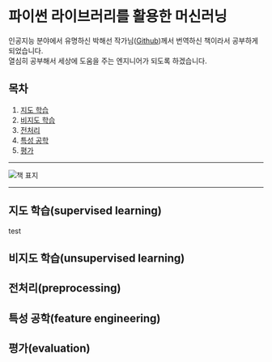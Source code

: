 # 파이썬 라이브러리를 활용한 머신러닝
인공지능 분야에서 유명하신 박해선 작가님([Github](https://github.com/rickiepark))께서 번역하신 책이라서 공부하게 되었습니다.  
열심히 공부해서 세상에 도움을 주는 엔지니어가 되도록 하겠습니다.  
## 목차
1. [지도 학습](#지도-학습supervised-learning)
2. [비지도 학습](#비지도-학습unsupervised-learning)
3. [전처리](#전처리preprocessing)
4. [특성 공학](#특성-공학feature-engineering)
5. [평가](#평가evaluation)
___
![책 표지](https://github.com/rickiepark/intro_ml_with_python_2nd_revised/raw/main/cover.jpg)
___
## 지도 학습(supervised learning)
test
## 비지도 학습(unsupervised learning)
## 전처리(preprocessing)
## 특성 공학(feature engineering)
## 평가(evaluation)
